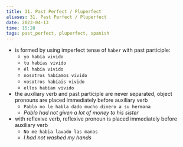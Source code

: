 ```yaml
---
title: 31. Past Perfect / Pluperfect
aliases: 31. Past Perfect / Pluperfect
date: 2023-04-13
time: 15:28
tags: past_perfect, pluperfect, spanish
---
```


- is formed by using imperfect tense of `haber` with past participle:
    - `yo había vivido`
    - `tu habías vivido`
    - `él había vivido`
    - `nosotros habíamos vivido`
    - `vosotros habíais vivido`
    - `ellos habían vivido`
- the auxiliary verb and past participle are never separated, object pronouns are placed immediately before auxiliary verb
    - `Pablo no le habla dado mucho dinero a su hermana`
    - *Pablo had not given a lot of money to his sister*
- with reflexive verb, reflexive pronoun is placed immediately before auxiliary verb
    - `No me habia lavado las manos`
    - *I had not washed my hands*